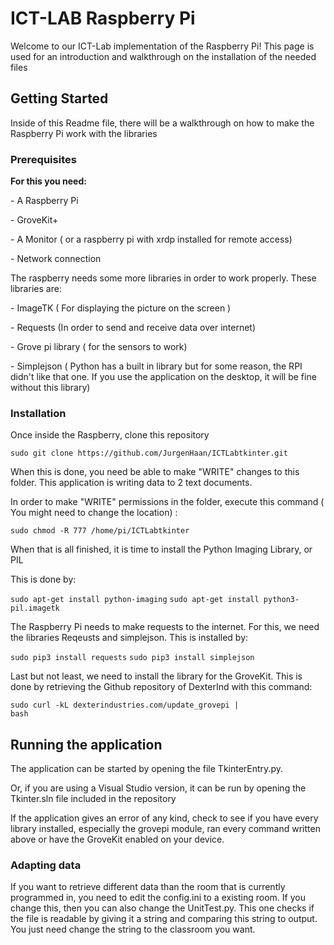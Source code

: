 <h1> ICT-LAB Raspberry Pi </h1>
<p>Welcome to our ICT-Lab implementation of the Raspberry Pi!
This page is used for an introduction and walkthrough on the installation of the needed files
</p>
<h2> Getting Started </h2>
<p>Inside of this Readme file, there will be a walkthrough on how to make the Raspberry Pi work with the libraries</p>

<h3>Prerequisites</h3>
<p><b>For this you need:</b></p
<p>- A Raspberry Pi</p>
<p>- GroveKit+</p>
<p>- A Monitor ( or a raspberry pi with xrdp installed for remote access)</p>
<p>- Network connection</p>

<p>The raspberry needs some more libraries in order to work properly. These libraries are:</p>
<p>- ImageTK ( For displaying the picture on the screen ) </p>
<p>- Requests (In order to send and receive data over internet)</p>
<p>- Grove pi library ( for the sensors to work)</p>
<p>- Simplejson ( Python has a built in library but for some reason, the RPI didn't like that one. If you use the application on the desktop, it will be fine without this library)</p>

<h3>Installation</h3

<p>Once inside the Raspberry, clone this repository</p>
<code>sudo git clone https://github.com/JurgenHaan/ICTLabtkinter.git</code>

<p>When this is done, you need be able to make "WRITE" changes to this folder. This application is writing data to 2 text documents.</p>
<p>In order to make "WRITE" permissions in the folder, execute this command ( You might need to change the location) :</p>
<code>sudo chmod -R 777 /home/pi/ICTLabtkinter</code>

<p>When that is all finished, it is time to install the Python Imaging Library, or PIL</p>
<p>This is done by:</p>
<code>sudo apt-get install python-imaging</code>
<code>sudo apt-get install python3-pil.imagetk</code>

<p>The Raspberry Pi needs to make requests to the internet. For this, we need the libraries Reqeusts and simplejson. This is installed by:</p>
<code>sudo pip3 install requests</code>
<code>sudo pip3 install simplejson</code>

<p>Last but not least, we need to install the library for the GroveKit. This is done by retrieving the Github repository of DexterInd with this command:</p>


<code>sudo curl -kL dexterindustries.com/update_grovepi | bash</code>

<h2> Running the application </h2>
<p>The application can be started by opening the file TkinterEntry.py.</p>
<p>Or, if you are using a Visual Studio version, it can be run by opening the Tkinter.sln file included in the repository</p>
<p>If the application gives an error of any kind, check to see if you have every library installed, especially the grovepi module, ran every command written above or have the GroveKit enabled on your device.</p>

<h3>Adapting data</h3>
<p>If you want to retrieve different data than the room that is currently programmed in, you need to edit the config.ini to a existing room. If you change this, then you can also change the UnitTest.py. This one checks if the file is readable by giving it a string and comparing this string to output. You just need change the string to the classroom you want.

